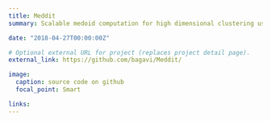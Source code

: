```yaml
---
title: Meddit
summary: Scalable medoid computation for high dimensional clustering using multi-armed bandits.

date: "2018-04-27T00:00:00Z"

# Optional external URL for project (replaces project detail page).
external_link: https://github.com/bagavi/Meddit/

image:
  caption: source code on github 
  focal_point: Smart

links:
---
```

